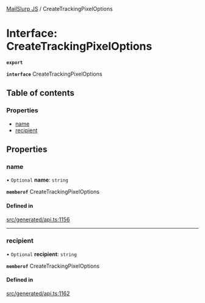 [MailSlurp JS](../README.md) / CreateTrackingPixelOptions

# Interface: CreateTrackingPixelOptions

**`export`**

**`interface`** CreateTrackingPixelOptions

## Table of contents

### Properties

- [name](CreateTrackingPixelOptions.md#name)
- [recipient](CreateTrackingPixelOptions.md#recipient)

## Properties

### name

• `Optional` **name**: `string`

**`memberof`** CreateTrackingPixelOptions

#### Defined in

[src/generated/api.ts:1156](https://github.com/mailslurp/mailslurp-client/blob/6534d6f/src/generated/api.ts#L1156)

___

### recipient

• `Optional` **recipient**: `string`

**`memberof`** CreateTrackingPixelOptions

#### Defined in

[src/generated/api.ts:1162](https://github.com/mailslurp/mailslurp-client/blob/6534d6f/src/generated/api.ts#L1162)
